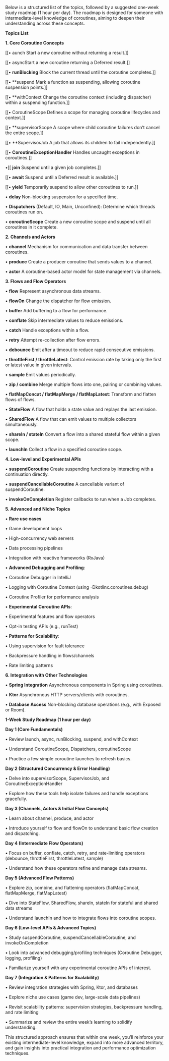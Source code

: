 Below is a structured list of the topics, followed by a suggested one-week study roadmap (1 hour per day). The roadmap is designed for someone with intermediate-level knowledge of coroutines, aiming to deepen their understanding across these concepts.

  

**Topics List**

  

**1. Core Coroutine Concepts**

[[• aunch Start a new coroutine without returning a result.]]

[[• asyncStart a new coroutine returning a Deferred result.]]

[[• **runBlocking** Block the current thread until the coroutine completes.]]

[[• **suspend Mark a function as suspending, allowing coroutine suspension points.]]

[[• **withContext Change the coroutine context (including dispatcher) within a suspending function.]]


[[•  CoroutineScope Defines a scope for managing coroutine lifecycles and context.]]


[[• **supervisorScope  A scope where child coroutine failures don’t cancel the entire scope.]]

[[• **SupervisorJob A job that allows its children to fail independently.]]


[[• **CoroutineExceptionHandler** Handles uncaught exceptions in coroutines.]]

•[[ **join**  Suspend until a given job completes.]]


[[• **await** Suspend until a Deferred result is available.]]


[[• **yield**  Temporarily suspend to allow other coroutines to run.]]

• **delay** Non-blocking suspension for a specified time.

• **Dispatchers** (Default, IO, Main, Unconfined): Determine which threads coroutines run on.

• **coroutineScope** Create a new coroutine scope and suspend until all coroutines in it complete.

  

**2. Channels and Actors**

• **channel**  Mechanism for communication and data transfer between coroutines.

• **produce** Create a producer coroutine that sends values to a channel.

• **actor** A coroutine-based actor model for state management via channels.

  

**3. Flows and Flow Operators**

• **flow**  Represent asynchronous data streams.

• **flowOn**  Change the dispatcher for flow emission.

• **buffer**  Add buffering to a flow for performance.

• **conflate**  Skip intermediate values to reduce emissions.

• **catch**  Handle exceptions within a flow.

• **retry**  Attempt re-collection after flow errors.

• **debounce**  Emit after a timeout to reduce rapid consecutive emissions.

• **throttleFirst / throttleLatest**: Control emission rate by taking only the first or latest value in given intervals.

• **sample**  Emit values periodically.

• **zip / combine**  Merge multiple flows into one, pairing or combining values.

• **flatMapConcat / flatMapMerge / flatMapLatest**: Transform and flatten flows of flows.

• **StateFlow**  A flow that holds a state value and replays the last emission.

• **SharedFlow**  A flow that can emit values to multiple collectors simultaneously.

• **shareIn / stateIn**  Convert a flow into a shared stateful flow within a given scope.

• **launchIn**  Collect a flow in a specified coroutine scope.

  

**4. Low-level and Experimental APIs**

• **suspendCoroutine**  Create suspending functions by interacting with a continuation directly.

• **suspendCancellableCoroutine**  A cancellable variant of suspendCoroutine.

• **invokeOnCompletion**  Register callbacks to run when a Job completes.

  

**5. Advanced and Niche Topics**

• **Rare use cases** 

• Game development loops

• High-concurrency web servers

• Data processing pipelines

• Integration with reactive frameworks (RxJava)

• **Advanced Debugging and Profiling**:

• Coroutine Debugger in IntelliJ

• Logging with Coroutine Context (using -Dkotlinx.coroutines.debug)

• Coroutine Profiler for performance analysis

• **Experimental Coroutine APIs**:

• Experimental features and flow operators

• Opt-in testing APIs (e.g., runTest)

• **Patterns for Scalability**:

• Using supervision for fault tolerance

• Backpressure handling in flows/channels

• Rate limiting patterns

  

**6. Integration with Other Technologies**

• **Spring Integration**  Asynchronous components in Spring using coroutines.

• **Ktor**  Asynchronous HTTP servers/clients with coroutines.

• **Database Access**  Non-blocking database operations (e.g., with Exposed or Room).

  

**1-Week Study Roadmap (1 hour per day)**

  

**Day 1 (Core Fundamentals)**

• Review launch, async, runBlocking, suspend, and withContext

• Understand CoroutineScope, Dispatchers, coroutineScope

• Practice a few simple coroutine launches to refresh basics.

  

**Day 2 (Structured Concurrency & Error Handling)**

• Delve into supervisorScope, SupervisorJob, and CoroutineExceptionHandler

• Explore how these tools help isolate failures and handle exceptions gracefully.

  

**Day 3 (Channels, Actors & Initial Flow Concepts)**

• Learn about channel, produce, and actor

• Introduce yourself to flow and flowOn to understand basic flow creation and dispatching.

  

**Day 4 (Intermediate Flow Operators)**

• Focus on buffer, conflate, catch, retry, and rate-limiting operators (debounce, throttleFirst, throttleLatest, sample)

• Understand how these operators refine and manage data streams.

  

**Day 5 (Advanced Flow Patterns)**

• Explore zip, combine, and flattening operators (flatMapConcat, flatMapMerge, flatMapLatest)

• Dive into StateFlow, SharedFlow, shareIn, stateIn for stateful and shared data streams

• Understand launchIn and how to integrate flows into coroutine scopes.

  

**Day 6 (Low-level APIs & Advanced Topics)**

• Study suspendCoroutine, suspendCancellableCoroutine, and invokeOnCompletion

• Look into advanced debugging/profiling techniques (Coroutine Debugger, logging, profiling)

• Familiarize yourself with any experimental coroutine APIs of interest.

  

**Day 7 (Integration & Patterns for Scalability)**

• Review integration strategies with Spring, Ktor, and databases

• Explore niche use cases (game dev, large-scale data pipelines)

• Revisit scalability patterns: supervision strategies, backpressure handling, and rate limiting

• Summarize and review the entire week’s learning to solidify understanding.

  

This structured approach ensures that within one week, you’ll reinforce your existing intermediate-level knowledge, expand into more advanced territory, and gain insights into practical integration and performance optimization techniques.